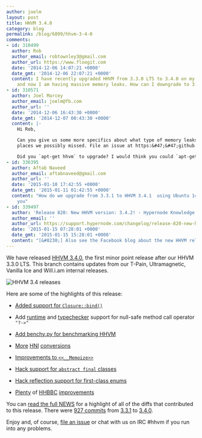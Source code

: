 ```yaml
---
author: joelm
layout: post
title: HHVM 3.4.0
category: blog
permalink: /blog/6899/hhvm-3-4-0
comments:
- id: 310499
  author: Rob
  author_email: robtownley3@gmail.com
  author_url: https://www.floogit.com
  date: '2014-12-06 14:07:21 +0000'
  date_gmt: '2014-12-06 22:07:21 +0000'
  content: I have recently upgraded HHVM from 3.3.0 LTS to 3.4.0 on my ubuntu server
    and now I am having massive memory leaks. How can I downgrade to 3.3.0 LTS again?
- id: 310571
  author: Joel Marcey
  author_email: joelm@fb.com
  author_url: ''
  date: '2014-12-06 16:43:30 +0000'
  date_gmt: '2014-12-07 00:43:30 +0000'
  content: |-
    Hi Rob,

    Can you give us some more specifics about what type of memory leaks you are seeing? We have been working hard on memory lately and want to know
    places we possibly missed. File an issue at https:&#47;&#47;github.com&#47;facebook&#47;hhvm&#47;issues

    Did you `apt-get hhvm` to upgrade? I would think you could `apt-get install hhvm=3.3` (or something like that), although I haven't tried that before. You might want to go on #hhvm on Freenode IRC to see if other users have tried a downgrade. I normally build from master.
- id: 336395
  author: Aftab Naveed
  author_email: aftabnaveed@gmail.com
  author_url: ''
  date: '2015-01-10 17:42:55 +0000'
  date_gmt: '2015-01-11 01:42:55 +0000'
  content: "How do we upgrade from 3.3.1 to HHVM 3.4.1  using Ubuntu 14.04 LTS ? \r\n\r\nThank
    you"
- id: 339497
  author: 'Release 820: New HHVM version: 3.4.2! - Hypernode Knowledge Base'
  author_email: ''
  author_url: https://support.hypernode.com/changelog/release-820-new-hhvm-version-3-4-2/
  date: '2015-01-15 07:28:01 +0000'
  date_gmt: '2015-01-15 15:28:01 +0000'
  content: "[&#8230;] Also see the Facebook blog about the new HHVM release. [&#8230;]"
---
```


We have released [HHVM 3.4.0](https://github.com/facebook/hhvm/wiki/Prebuilt%20Packages%20for%20HHVM), the first minor point release after our HHVM 3.3.0 LTS. This branch contains updates from our T-Pain, Ultramagnetic, Vanilla Ice and Will.i.am internal releases.

<!--truncate-->

![HHVM 3.4 releases](/static/images/posts/hhvm-3-4.jpg)

Here are some of the highlights of this release:




  * [Added support for `Closure::bind()`](https://github.com/facebook/hhvm/commit/3e290683d8504c74570343aee66da45863db8adf)


  * Add [runtime](https://github.com/facebook/hhvm/commit/8fd5a78b02d2d62538e77fcbc927df759c1722f9) and [typechecker](https://github.com/facebook/hhvm/commit/833c6401b004f0cab425e9c8c295198a430af131) support for null-safe method call operator `"?->"`


  * [Add benchy.py for benchmarking HHVM](https://github.com/facebook/hhvm/commit/968fe31ec85a35252649b6d5a7b088a4dd0d3813)


  * [More](https://github.com/facebook/hhvm/commit/0378d0450823df0e3e48dcf29d6dd4f343ada375) [HNI](https://github.com/facebook/hhvm/commit/dc520e830de784aff2e0b9630d565d6eb89f7e6b) [conversions](https://github.com/facebook/hhvm/tree/HHVM-3.4/hphp/runtime/ext)


  * [Improvements to `<<__Memoize>>`](https://github.com/facebook/hhvm/commit/82efe5f65e255685fe24c5bab4da5817c8974892)


  * [Hack support for `abstract final` classes](https://github.com/facebook/hhvm/commit/faedfaf46b0deb859b0c20fb36a574be7a4f2f55)


  * [Hack reflection support for first-class enums](https://github.com/facebook/hhvm/commit/ad9f7e663ddc7f438d2e6df66e27a8a5740fb369)


  * [Plenty](https://github.com/facebook/hhvm/commit/a928d1d278825d4752e19e63e90d56445e3cbf4f) of [HHBBC](https://github.com/facebook/hhvm/commit/c6900bba94a721534f4e67fc62ef611da1a5a679) [improvements](https://github.com/facebook/hhvm/commit/79ef31967407138c4483f095fe94217fb87bf75a)


You can [read the full NEWS](https://github.com/facebook/hhvm/blob/HHVM-3.4/NEWS) for a highlight of all of the diffs that contributed to this release. There were [927 commits](https://github.com/facebook/hhvm/compare/HHVM-3.3.1...HHVM-3.4.0) from [3.3.1](https://github.com/facebook/hhvm/tree/HHVM-3.3.1) to [3.4.0](https://github.com/facebook/hhvm/tree/HHVM-3.4.0).

Enjoy and, of course, [file an issue](https://github.com/facebook/hhvm/issues) or chat with us on IRC #hhvm if you run into any problems.
